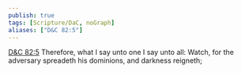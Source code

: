 ```yaml
---
publish: true
tags: [Scripture/DaC, noGraph]
aliases: ["D&C 82:5"]
---
```

[D&C 82:5](https://churchofjesuschrist.org/study/scriptures/dc-testament/dc/82?lang=eng&id=p5#p5) Therefore, what I say unto one I say unto all: Watch, for the adversary spreadeth his dominions, and darkness reigneth;
